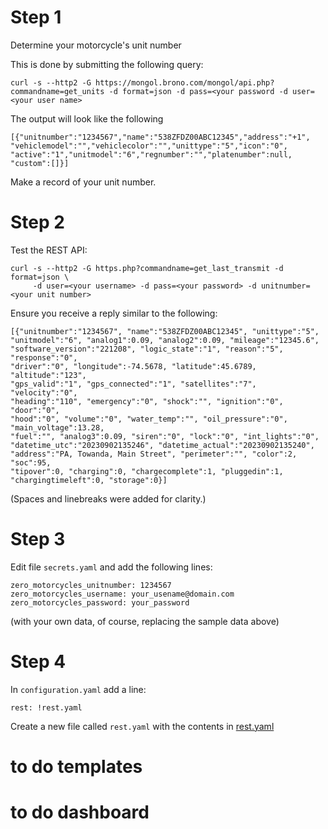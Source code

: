 
# Step 1

Determine your motorcycle's unit number

This is done by submitting the following query:

```
curl -s --http2 -G https://mongol.brono.com/mongol/api.php?commandname=get_units -d format=json -d pass=<your password -d user=<your user name>
```

The output will look like the following
```
[{"unitnumber":"1234567","name":"538ZFDZ00ABC12345","address":"+1",
"vehiclemodel":"","vehiclecolor":"","unittype":"5","icon":"0",
"active":"1","unitmodel":"6","regnumber":"","platenumber":null,
"custom":[]}]
```
Make a record of your unit number.

# Step 2

Test the REST API:

```
curl -s --http2 -G https.php?commandname=get_last_transmit -d format=json \
     -d user=<your username> -d pass=<your password> -d unitnumber=<your unit number>
```

Ensure you receive a reply similar to the following:

```
[{"unitnumber":"1234567", "name":"538ZFDZ00ABC12345", "unittype":"5",
"unitmodel":"6", "analog1":0.09, "analog2":0.09, "mileage":"12345.6",
"software_version":"221208", "logic_state":"1", "reason":"5", "response":"0",
"driver":"0", "longitude":-74.5678, "latitude":45.6789, "altitude":"123",
"gps_valid":"1", "gps_connected":"1", "satellites":"7", "velocity":"0",
"heading":"110", "emergency":"0", "shock":"", "ignition":"0", "door":"0",
"hood":"0", "volume":"0", "water_temp":"", "oil_pressure":"0", "main_voltage":13.28,
"fuel":"", "analog3":0.09, "siren":"0", "lock":"0", "int_lights":"0",
"datetime_utc":"20230902135246", "datetime_actual":"20230902135240",
"address":"PA, Towanda, Main Street", "perimeter":"", "color":2, "soc":95,
"tipover":0, "charging":0, "chargecomplete":1, "pluggedin":1,
"chargingtimeleft":0, "storage":0}]
```
(Spaces and linebreaks were added for clarity.)

# Step 3

Edit file `secrets.yaml` and add the following lines:

```
zero_motorcycles_unitnumber: 1234567                    
zero_motorcycles_username: your_usename@domain.com               
zero_motorcycles_password: your_password
```
(with your own data, of course, replacing the sample data above)

# Step 4

In `configuration.yaml` add a line:
```
rest: !rest.yaml
```
Create a new file called `rest.yaml` with the contents in [rest.yaml](rest.yaml)




# to do templates
# to do dashboard                                   

